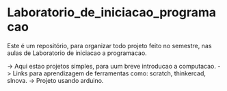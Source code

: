 # Laboratorio_de_iniciacao_programacao
  Este é um repositório, para organizar todo projeto feito  no semestre,
nas aulas de Laboratorio  de iniciacao a programacao.

-> Aqui estao projetos simples, para uum breve introducao a computacao.
-> Links para aprendizagem de ferramentas como: scratch, thinkercad, slnova.
-> Projeto usando arduino.
